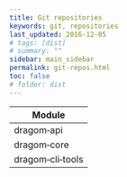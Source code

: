 ```yaml
---
title: Git repositories
keywords: git, repositories
last_updated: 2016-12-05
# tags: [dist]
# summary: ""
sidebar: main_sidebar
permalink: git-repos.html
toc: false
# folder: dist
---
```


Module                      |
----------------------------|
dragom&#8209;api            |<a href="https://github.com/azyva/dragom-api" target="_blank"/>
dragom&#8209;core           |<a href="https://github.com/azyva/dragom-core" target="_blank"/>
dragom&#8209;cli&#8209;tools|<a href="https://github.com/azyva/dragom-cli-tools" target="_blank"/>
